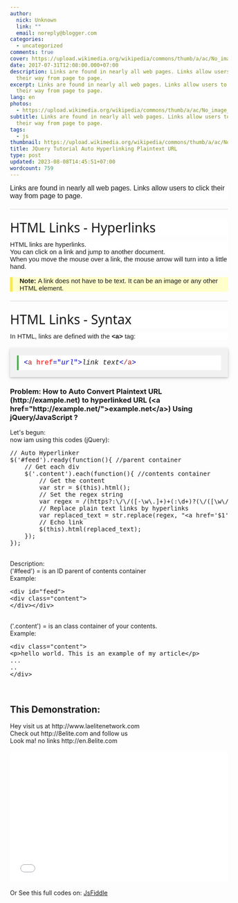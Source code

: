 ```yaml
---
author:
  nick: Unknown
  link: ""
  email: noreply@blogger.com
categories:
  - uncategorized
comments: true
cover: https://upload.wikimedia.org/wikipedia/commons/thumb/a/ac/No_image_available.svg/2048px-No_image_available.svg.png
date: 2017-07-31T12:08:00.000+07:00
description: Links are found in nearly all web pages. Links allow users to click
  their way from page to page.
excerpt: Links are found in nearly all web pages. Links allow users to click
  their way from page to page.
lang: en
photos:
  - https://upload.wikimedia.org/wikipedia/commons/thumb/a/ac/No_image_available.svg/2048px-No_image_available.svg.png
subtitle: Links are found in nearly all web pages. Links allow users to click
  their way from page to page.
tags:
  - js
thumbnail: https://upload.wikimedia.org/wikipedia/commons/thumb/a/ac/No_image_available.svg/2048px-No_image_available.svg.png
title: JQuery Tutorial Auto Hyperlinking Plaintext URL
type: post
updated: 2023-08-08T14:45:51+07:00
wordcount: 759
---
```


<div class="intro" style="background-color: white; box-sizing: inherit; font-family: Verdana, sans-serif; font-size: 16px;">Links are found in nearly all web pages. Links allow users to click their way from page to page.</div><hr style="background-color: white; border-bottom: 0px; border-image: initial; border-left: 0px; border-right: 0px; border-top-color: rgb(238, 238, 238); border-top-style: solid; box-sizing: content-box; font-family: Verdana, sans-serif; font-size: 15px; height: 0px; margin: 20px 0px; overflow: visible;"><h2 style="background-color: white; box-sizing: inherit; font-family: &quot;Segoe UI&quot;, Arial, sans-serif; font-size: 30px; font-weight: 400; margin: 10px 0px;">HTML Links - Hyperlinks</h2><div style="background-color: white; box-sizing: inherit; font-family: Verdana, sans-serif; font-size: 15px;">HTML links are hyperlinks.</div><div style="background-color: white; box-sizing: inherit; font-family: Verdana, sans-serif; font-size: 15px;">You can click on a link and jump to another document.</div><div style="background-color: white; box-sizing: inherit; font-family: Verdana, sans-serif; font-size: 15px;">When you move the mouse over a link, the mouse arrow will turn into a little hand.</div><div class="w3-panel w3-note" style="background-color: #ffffcc; border-left: 6px solid rgb(255, 235, 59); box-sizing: inherit; font-family: Verdana, sans-serif; font-size: 15px; margin-bottom: 16px; margin-top: 16px; padding: 0.01em 16px;"><div style="box-sizing: inherit;"><strong style="box-sizing: inherit;">Note:</strong>&nbsp;A link does not have to be text. It can be an image or any other HTML element.</div></div><hr style="background-color: white; border-bottom: 0px; border-image: initial; border-left: 0px; border-right: 0px; border-top-color: rgb(238, 238, 238); border-top-style: solid; box-sizing: content-box; font-family: Verdana, sans-serif; font-size: 15px; height: 0px; margin: 20px 0px; overflow: visible;"><h2 style="background-color: white; box-sizing: inherit; font-family: &quot;Segoe UI&quot;, Arial, sans-serif; font-size: 30px; font-weight: 400; margin: 10px 0px;">HTML Links - Syntax</h2><div style="background-color: white; box-sizing: inherit; font-family: Verdana, sans-serif; font-size: 15px;">In HTML, links are defined with the&nbsp;<strong style="box-sizing: inherit;">&lt;a&gt;</strong>&nbsp;tag:</div><div class="w3-example" style="background-color: #f1f1f1; box-shadow: rgba(0, 0, 0, 0.16) 0px 2px 4px 0px, rgba(0, 0, 0, 0.12) 0px 2px 10px 0px !important; box-sizing: inherit; font-family: Verdana, sans-serif; font-size: 15px; margin: 20px 0px; padding: 0.01em 16px;"><div class="w3-code notranslate htmlHigh" style="background-color: white; border-left: 4px solid rgb(76, 175, 80); box-sizing: inherit; font-family: Consolas, &quot;courier new&quot;; font-size: 16px; margin-bottom: 16px !important; margin-top: 16px !important; padding: 8px 12px; width: auto; word-wrap: break-word;"><span style="box-sizing: inherit; color: brown;"><span style="box-sizing: inherit; color: mediumblue;">&lt;</span>a<span style="box-sizing: inherit; color: red;">&nbsp;href<span style="box-sizing: inherit; color: mediumblue;">="<i style="box-sizing: inherit;">url</i>"</span></span><span style="box-sizing: inherit; color: mediumblue;">&gt;</span></span><i style="box-sizing: inherit;">link text</i><span style="box-sizing: inherit; color: brown;"><span style="box-sizing: inherit; color: mediumblue;">&lt;</span>/a<span style="box-sizing: inherit; color: mediumblue;">&gt;</span></span></div></div><h3><b>Problem: How to Auto Convert Plaintext URL (http://example.net) to hyperlinked URL (&lt;a href="http://example.net/"&gt;example.net&lt;/a&gt;) Using jQuery/JavaScript ?</b></h3>Let's begun:<br>now iam using this codes (jQuery):<br><pre>// Auto Hyperlinker<br>$('#feed').ready(function(){ //parent container<br>    // Get each div<br>    $('.content').each(function(){ //contents container<br>        // Get the content<br>        var str = $(this).html();<br>        // Set the regex string<br>        var regex = /(https?:\/\/([-\w\.]+)+(:\d+)?(\/([\w\/_\.]*(\?\S+)?)?)?)/ig<br>        // Replace plain text links by hyperlinks<br>        var replaced_text = str.replace(regex, "&lt;a href='$1' target='_blank'&gt;$1&lt;/a&gt;");<br>        // Echo link<br>        $(this).html(replaced_text);<br>    });<br>});<br></pre><br>Description:<br>('#feed') = is an ID parent of contents container<br>Example:<br><pre>&lt;div id="feed"&gt;<br>&lt;div class="content"&gt;<br>&lt;/div&gt;&lt;/div&gt;</pre><br>('.content') = is an class container of your contents.<br>Example:<br><pre>&lt;div class="content"&gt;<br>&lt;p&gt;hello world. This is an example of my article&lt;/p&gt;<br>...<br>..<br>&lt;/div&gt;</pre><br><h2>This Demonstration:</h2><div id="demoku"><div id="#feed"><div class="content">Hey visit us at http://www.laelitenetwork.com</div><div class="content">Check out http://8elite.com and follow us</div><div class="nolink">Look ma! no links http://en.8elite.com</div></div><script>// Check the main container is ready $('#feed').ready(function(){     // Get each div     $('.content').each(function(){         // Get the content         var str = $(this).html();         // Set the regex string         var regex = /(https?:\/\/([-\w\.]+)+(:\d+)?(\/([\w\/_\.]*(\?\S+)?)?)?)/ig         // Replace plain text links by hyperlinks         var replaced_text = str.replace(regex, "<a href='$1' target='_blank'>$1</a>");         // Echo link         $(this).html(replaced_text);     }); }); </script></div><br><iframe width="100%" scrolling="yes" height="300" src="//jsfiddle.net/dimaslanjaka/x1t2ett9/embedded/js,html,css,result/" allowfullscreen="allowfullscreen" frameborder="0"></iframe><br><br>Or See this full codes on: <a href="https://jsfiddle.net/dimaslanjaka/x1t2ett9/" rel="noopener noreferer nofollow">JsFiddle</a>